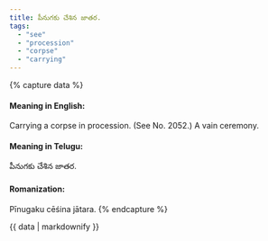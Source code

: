 ```yaml
---
title: పీనుగకు చేశిన జాతర.
tags:
  - "see"
  - "procession"
  - "corpse"
  - "carrying"
---
```


{% capture data %}
#### Meaning in English:
Carrying a corpse in procession.
(See No. 2052.)
A vain ceremony.

#### Meaning in Telugu:
పీనుగకు చేశిన జాతర.

#### Romanization:
Pīnugaku cēśina jātara.
{% endcapture %}

{{ data | markdownify }}

